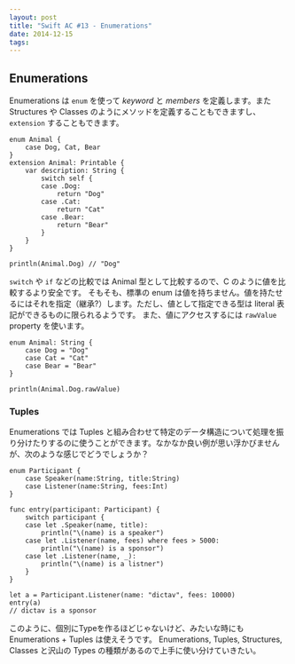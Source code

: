 ```yaml
---
layout: post
title: "Swift AC #13 - Enumerations"
date: 2014-12-15
tags:
---
```

## Enumerations

Enumerations は `enum` を使って *keyword* と *members* を定義します。また Structures や Classes のようにメソッドを定義することもできますし、`extension` することもできます。

```
enum Animal {
    case Dog, Cat, Bear
}
extension Animal: Printable {
    var description: String {
        switch self {
        case .Dog:
            return "Dog"
        case .Cat:
            return "Cat"
        case .Bear:
            return "Bear"
        }
    }
}

println(Animal.Dog) // "Dog"
```

`switch` や `if` などの比較では Animal 型として比較するので、C のように値を比較するより安全です。
そもそも、標準の enum は値を持ちません。値を持たせるにはそれを指定（継承?）します。ただし、値として指定できる型は literal 表記ができるものに限られるようです。
また、値にアクセスするには `rawValue` property を使います。

```
enum Animal: String {
    case Dog = "Dog"
    case Cat = "Cat"
    case Bear = "Bear"
}

println(Animal.Dog.rawValue)

```

### Tuples
Enumerations では Tuples と組み合わせて特定のデータ構造について処理を振り分けたりするのに使うことができます。なかなか良い例が思い浮かびませんが、次のような感じでどうでしょうか？

```
enum Participant {
    case Speaker(name:String, title:String)
    case Listener(name:String, fees:Int)
}

func entry(participant: Participant) {
    switch participant {
    case let .Speaker(name, title):
        println("\(name) is a speaker")
    case let .Listener(name, fees) where fees > 5000:
        println("\(name) is a sponsor")
    case let .Listener(name, _):
        println("\(name) is a listner")
    }
}

let a = Participant.Listener(name: "dictav", fees: 10000)
entry(a)
// dictav is a sponsor
```

このように、個別にTypeを作るほどじゃないけど、みたいな時にも Enumerations + Tuples は使えそうです。
Enumerations, Tuples, Structures, Classes と沢山の Types の種類があるので上手に使い分けていきたい。
